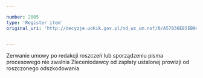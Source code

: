 ```yaml
---

number: 2005
type: 'Register item'
original_uri: 'http://decyzje.uokik.gov.pl/nd_wz_um.nsf/0/A57836E85EB94F80C1257790002FD434?OpenDocument'


---
```


Zerwanie umowy po redakcji roszczeń lub sporządzeniu pisma procesowego nie zwalnia Zleceniodawcy od zapłaty ustalonej prowizji od roszczonego odszkodowania
